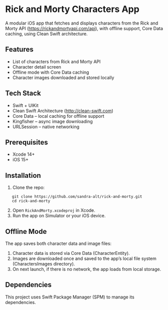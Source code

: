# Rick and Morty Characters App

A modular iOS app that fetches and displays characters from the Rick and Morty API (https://rickandmortyapi.com/api), with offline support, Core Data caching, using Clean Swift architecture.

## Features

- List of characters from Rick and Morty API
- Character detail screen
- Offline mode with Core Data caching
- Character images downloaded and stored locally

## Tech Stack

- Swift + UIKit
- Clean Swift Architecture (http://clean-swift.com)
- Core Data – local caching for offline support
- Kingfisher – async image downloading
- URLSession – native networking

## Prerequisites

- Xcode 14+
- iOS 15+

## Installation

1. Clone the repo:
```
   git clone https://github.com/sandra-alt/rick-and-morty.git
   cd rick-and-morty
```


2. Open `RickAndMorty.xcodeproj` in Xcode.
3. Run the app on Simulator or your iOS device.

## Offline Mode

The app saves both character data and image files:

1. Character data is stored via Core Data (CharacterEntity).
2. Images are downloaded once and saved to the app’s local file system (CharactersImages directory).
3. On next launch, if there is no network, the app loads from local storage.

## Dependencies

This project uses Swift Package Manager (SPM) to manage its dependencies.
